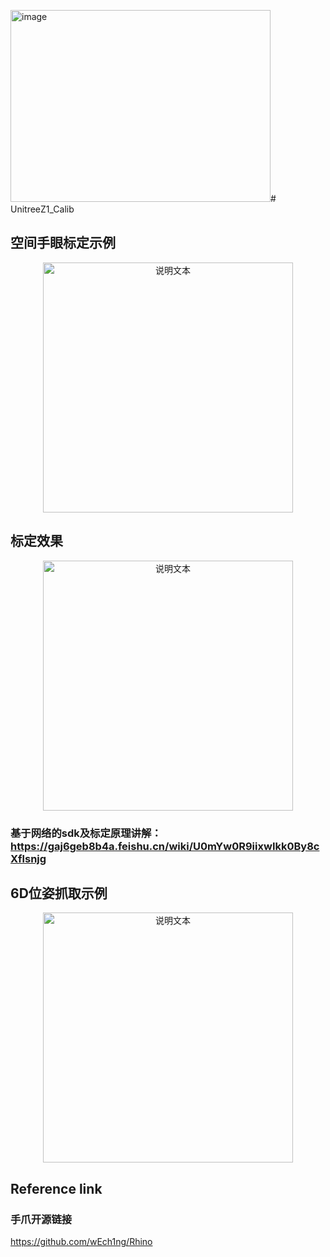 <img width="416" height="307" alt="image" src="https://github.com/user-attachments/assets/0a1d738b-e786-40b6-a289-3ab47b314794" /># UnitreeZ1_Calib

## 空间手眼标定示例

<p align="center">
  <img src="readmefiles/1.gif" alt="说明文本" width="400">
</p>

## 标定效果
<p align="center">
  <img src="readmefiles/1.png" alt="说明文本" width="400">
</p>

### 基于网络的sdk及标定原理讲解：https://gaj6geb8b4a.feishu.cn/wiki/U0mYw0R9iixwIkk0By8cXflsnjg

## 6D位姿抓取示例

<p align="center">
  <img src="readmefiles/2.gif" alt="说明文本" width="400">
</p>

## Reference link

### 手爪开源链接

https://github.com/wEch1ng/Rhino
